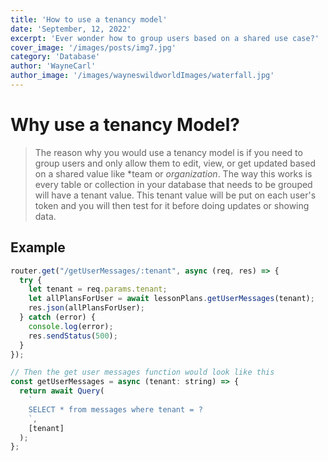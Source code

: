 ```yaml
---
title: 'How to use a tenancy model'
date: 'September, 12, 2022'
excerpt: 'Ever wonder how to group users based on a shared use case?'
cover_image: '/images/posts/img7.jpg'
category: 'Database'
author: 'WayneCarl'
author_image: '/images/wayneswildworldImages/waterfall.jpg'
---
```


# Why use a tenancy Model?
> The reason why you would use a tenancy model is if you need to group users and only allow them to edit, view, or get updated based on a shared value like *team or *organization*. The way this works is every table or collection in your database that needs to be grouped will have a tenant value. This tenant value will be put on each user's token and you will then test for it before doing updates or showing data.
## Example
```javascript
router.get("/getUserMessages/:tenant", async (req, res) => {
  try {
    let tenant = req.params.tenant;
    let allPlansForUser = await lessonPlans.getUserMessages(tenant);
    res.json(allPlansForUser);
  } catch (error) {
    console.log(error);
    res.sendStatus(500);
  }
});

// Then the get user messages function would look like this
const getUserMessages = async (tenant: string) => {
  return await Query(
    `
    SELECT * from messages where tenant = ?
    `,
    [tenant]
  );
};
```

